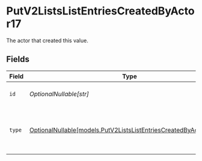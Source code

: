 # PutV2ListsListEntriesCreatedByActor17

The actor that created this value.


## Fields

| Field                                                                                                                        | Type                                                                                                                         | Required                                                                                                                     | Description                                                                                                                  |
| ---------------------------------------------------------------------------------------------------------------------------- | ---------------------------------------------------------------------------------------------------------------------------- | ---------------------------------------------------------------------------------------------------------------------------- | ---------------------------------------------------------------------------------------------------------------------------- |
| `id`                                                                                                                         | *OptionalNullable[str]*                                                                                                      | :heavy_minus_sign:                                                                                                           | An ID to identify the actor.                                                                                                 |
| `type`                                                                                                                       | [OptionalNullable[models.PutV2ListsListEntriesCreatedByActorType17]](../models/putv2listslistentriescreatedbyactortype17.md) | :heavy_minus_sign:                                                                                                           | The type of actor. [Read more information on actor types here](/docs/actors).                                                |